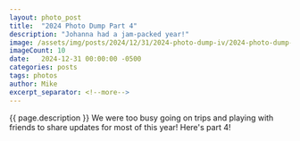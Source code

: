 ```yaml
---
layout: photo_post
title:  "2024 Photo Dump Part 4"
description: "Johanna had a jam-packed year!"
image: /assets/img/posts/2024/12/31/2024-photo-dump-iv/2024-photo-dump-iv-preview.jpg
imageCount: 10
date:   2024-12-31 00:00:00 -0500
categories: posts
tags: photos
author: Mike
excerpt_separator: <!--more-->
---
```


{{ page.description }} <!--more--> We were too busy going on trips and playing with friends to share updates for most of this year! Here's part 4!
